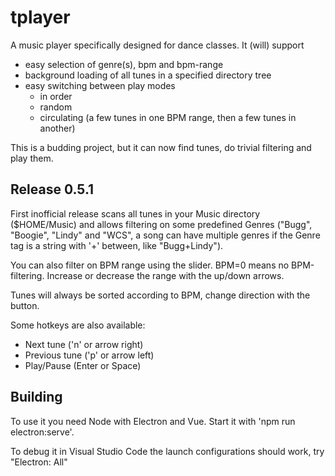 # tplayer

A music player specifically designed for dance classes. It (will) support

- easy selection of genre(s), bpm and bpm-range
- background loading of all tunes in a specified directory tree
- easy switching between play modes
  - in order
  - random
  - circulating (a few tunes in one BPM range, then a few tunes in another)

This is a budding project, but it can now find tunes, do trivial filtering and play them.

## Release 0.5.1

First inofficial release scans all tunes in your Music directory ($HOME/Music) and allows
filtering on some predefined Genres ("Bugg", "Boogie", "Lindy" and "WCS", a song can have
multiple genres if the Genre tag is a string with '+' between, like "Bugg+Lindy").

You can also filter on BPM range using the slider. BPM=0 means no BPM-filtering. Increase
 or decrease the range with the up/down arrows.

Tunes will always be sorted according to BPM, change direction with the button.

Some hotkeys are also available:

  - Next tune ('n' or arrow right)
  - Previous tune ('p' or arrow left)
  - Play/Pause (Enter or Space)


## Building
To use it you need Node with Electron and Vue. Start it with 'npm run electron:serve'.

To debug it in Visual Studio Code the launch configurations should work, try "Electron: All"
